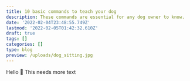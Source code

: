 ```yaml
---
title: 10 basic commands to teach your dog
description: These commands are essential for any dog owner to know.
date: '2022-02-04T23:48:55.749Z'
lastmod: '2022-02-05T01:42:32.610Z'
draft: true
tags: []
categories: []
type: blog
preview: /uploads/dog_sitting.jpg
---
```


Hello :tada: This needs more text